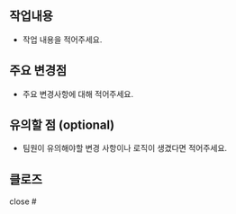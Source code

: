 ## 작업내용

- 작업 내용을 적어주세요.
  <br>

## 주요 변경점

- 주요 변경사항에 대해 적어주세요.
  <br>

## 유의할 점 (optional)

- 팀원이 유의해야할 변경 사항이나 로직이 생겼다면 적어주세요.
  <br>

## 클로즈

close #

